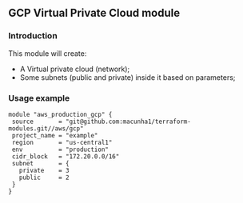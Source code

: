 ## GCP Virtual Private Cloud module

### Introduction

This module will create:
 - A Virtual private cloud (network);
 - Some subnets (public and private) inside it based on parameters;

### Usage example

 ```hcl
module "aws_production_gcp" {
  source       = "git@github.com:macunha1/terraform-modules.git//aws/gcp"
  project_name = "example"
  region       = "us-central1"
  env          = "production"
  cidr_block   = "172.20.0.0/16"
  subnet       = {
    private    = 3
    public     = 2
  }
}
```
